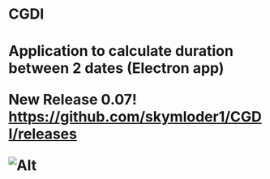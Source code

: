 <h1 aling=center>CGDI<h1>
 Application to calculate duration between 2 dates (Electron app)
 
<b>New Release 0.07!</b>
https://github.com/skymloder1/CGDI/releases

![Alt](https://repobeats.axiom.co/api/embed/85858d55def01a991bbab8d8ef75bd08a0e4fc2a.svg "Repobeats analytics image")


